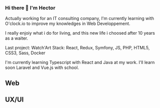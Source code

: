 ### Hi there 👋 I'm Hector

<!--
**HectorColard/HectorColard** is a ✨ _special_ ✨ repository because its `README.md` (this file) appears on your GitHub profile.

Here are some ideas to get you started:

- 🔭 I’m currently working on ...
- 🌱 I’m currently learning ...
- 👯 I’m looking to collaborate on ...
- 🤔 I’m looking for help with ...
- 💬 Ask me about ...
- 📫 How to reach me: ...
- 😄 Pronouns: ...
- ⚡ Fun fact: ...
-->
Actually working for an IT consulting company, I'm currently learning with O'clock.io to improve my knowledges in Web Developpement.



I really enjoiy what i do for living, and this new life i choosed after 10 years as a waiter.

Last project: Watch'Art 
Stack: React, Redux, Symfony, JS, PHP, HTML5, CSS3, Sass, Docker

I'm currently learning Typescript with React and Java at my work.
I'll learn soon Laravel and Vue.js with school.

## Web

## UX/UI